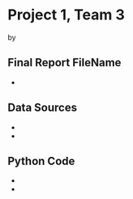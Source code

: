# Project 1, Team 3
by 

## Final Report FileName
 * 

## Data Sources
 * 
 * 

## Python Code
 * 
 * 

